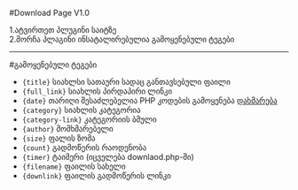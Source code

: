 #Download Page V1.0

1.ატვირთეთ პლუგინი საიტზე <br>
2.მორჩა პლაგინი ინსატალირებულია
გამოყენებული ტეგები
<hr>
<p>#გამოყენებული ტეგები</p>
<ul class="list-group">
  
  <li class="list-group-item"><code>{title}</code> სიახლსი სათაური სადაც განთავსებული ფაილი</li>
  <li class="list-group-item"><code>{full_link}</code> სიახლის პირდაპირი ლინკი</li>
  <li class="list-group-item"><code>{date}</code> თარიღი შესაძლებელია PHP კოდების გამოყენება  <a  href="https://www.php.net/manual/en/function.date.php" class="">დახმარება</a>
  </li>
  <li class="list-group-item"><code>{category}</code> სიახლის კატეგორია</li>
  <li class="list-group-item"><code>{category-link}</code> კატეგორიის ბმული</li>
  <li class="list-group-item"><code>{author}</code> მომხმარებელი</li>
  <li class="list-group-item"><code>{size}</code> ფალის ზომა</li>
  <li class="list-group-item"><code>{count}</code> გადმოწერის რაოდენობა</li>
  <li class="list-group-item"><code>{timer}</code> ტაიმერი (იცველება downlaod.php-ში)</li>
  <li class="list-group-item"><code>{filename}</code> ფაილის სახელი </li>
  <li class="list-group-item"><code>{downlink}</code> ფაილის გადმოწერის ლინკი </li>
  
</ul>
